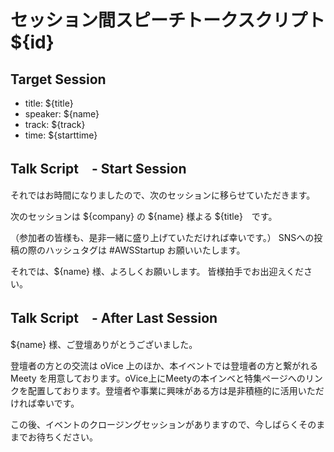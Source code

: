 # セッション間スピーチトークスクリプト ${id}

## Target Session
- title: ${title}
- speaker: ${name}
- track: ${track}
- time: ${starttime}

## Talk Script　- Start Session

それではお時間になりましたので、次のセッションに移らせていただきます。

次のセッションは ${company} の ${name} 様よる ${title}　です。

（参加者の皆様も、是非一緒に盛り上げていただければ幸いです。）
SNSへの投稿の際のハッシュタグは #AWSStartup お願いいたします。

それでは、${name} 様、よろしくお願いします。
皆様拍手でお出迎えください。

## Talk Script　- After Last Session

${name} 様、ご登壇ありがとうございました。

登壇者の方との交流は oVice 上のほか、本イベントでは登壇者の方と繋がれる Meety を用意しております。oVice上にMeetyの本インベと特集ページへのリンクを配置しております。登壇者や事業に興味がある方は是非積極的に活用いただければ幸いです。

この後、イベントのクロージングセッションがありますので、今しばらくそのままでお待ちください。
